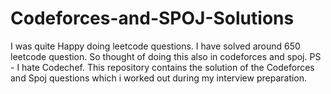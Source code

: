 # Codeforces-and-SPOJ-Solutions
I was quite Happy doing leetcode questions. I have solved around 650 leetcode question. So thought of doing this also in codeforces and spoj. PS - I hate Codechef.
This repository contains the solution of the Codeforces and Spoj questions which i worked out during my interview preparation.
